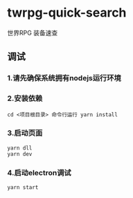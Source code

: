 # twrpg-quick-search
世界RPG 装备速查

## 调试
### 1.请先确保系统拥有nodejs运行环境
### 2.安装依赖 
```
cd <项目根目录> 命令行运行 yarn install
```
### 3.启动页面
```
yarn dll
yarn dev
```
### 4.启动electron调试
```
yarn start
```
